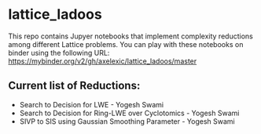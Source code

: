 # lattice_ladoos

This repo contains Jupyer notebooks that implement complexity
reductions among different Lattice problems. You can play with these
notebooks on binder using the following URL:
https://mybinder.org/v2/gh/axelexic/lattice_ladoos/master

## Current list of Reductions:

- Search to Decision for LWE                        - Yogesh Swami
- Search to Decision for Ring-LWE over Cyclotomics  - Yogesh Swami
- SIVP to SIS using Gaussian Smoothing Parameter    - Yogesh Swami
